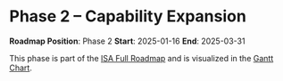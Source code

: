 # Phase 2 – Capability Expansion

**Roadmap Position**: Phase 2
**Start**: 2025-01-16
**End**: 2025-03-31

This phase is part of the [ISA Full Roadmap](../ISA_Roadmap_Full_Expanded.md) and is visualized in the [Gantt Chart](../ISA_Roadmap_Gantt.png).